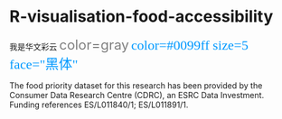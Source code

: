 # R-visualisation-food-accessibility
<font face="STCAIYUN">我是华文彩云</font>
<font color=gray size=5>color=gray</font>
<font color=#0099ff size=5 face="黑体">color=#0099ff size=5 face="黑体"</font>

The food priority dataset for this research has been provided by the Consumer Data Research Centre (CDRC), an ESRC Data Investment. Funding references ES/L011840/1; ES/L011891/1. 
